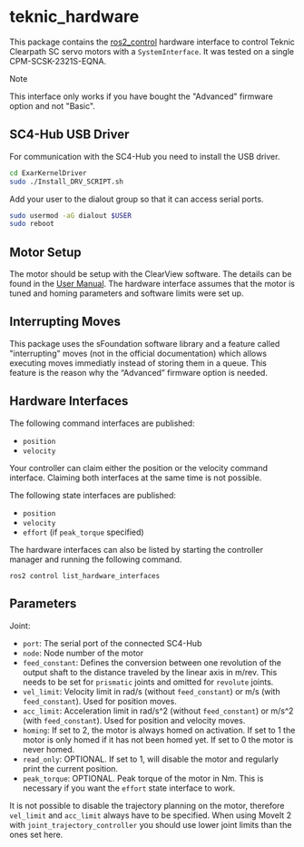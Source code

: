 # teknic_hardware

This package contains the [ros2_control](https://control.ros.org/master/index.html) hardware interface to control Teknic Clearpath SC servo motors with a `SystemInterface`. It was tested on a single CPM-SCSK-2321S-EQNA.

> [!NOTE]
> This interface only works if you have bought the "Advanced" firmware option and not "Basic".

## SC4-Hub USB Driver
For communication with the SC4-Hub you need to install the USB driver.
```bash
cd ExarKernelDriver
sudo ./Install_DRV_SCRIPT.sh
```

Add your user to the dialout group so that it can access serial ports.
```bash
sudo usermod -aG dialout $USER
sudo reboot
```

## Motor Setup
The motor should be setup with the ClearView software. The details can be found in the [User Manual](https://teknic.com/files/downloads/Clearpath-SC%20User%20Manual.pdf). The hardware interface assumes that the motor is tuned and homing parameters and software limits were set up.

## Interrupting Moves
This package uses the sFoundation software library and a feature called "interrupting" moves (not in the official documentation) which allows executing moves immediatly instead of storing them in a queue. This feature is the reason why the “Advanced” firmware option is needed.

## Hardware Interfaces
The following command interfaces are published:
- `position`
- `velocity`

Your controller can claim either the position or the velocity command interface. Claiming both interfaces at the same time is not possible.

The following state interfaces are published:
- `position`
- `velocity`
- `effort` (if `peak_torque` specified)

The hardware interfaces can also be listed by starting the controller manager and running the following command.
```
ros2 control list_hardware_interfaces
```

## Parameters
Joint:
- `port`: The serial port of the connected SC4-Hub
- `node`: Node number of the motor
- `feed_constant`: Defines the conversion between one revolution of the output shaft to the distance traveled by the linear axis in m/rev. This needs to be set for `prismatic` joints and omitted for `revolute` joints.
- `vel_limit`: Velocity limit in rad/s (without `feed_constant`) or m/s (with `feed_constant`). Used for position moves.
- `acc_limit`: Acceleration limit in rad/s^2 (without `feed_constant`) or m/s^2 (with `feed_constant`). Used for position and velocity moves.
- `homing`: If set to 2, the motor is always homed on activation. If set to 1 the motor is only homed if it has not been homed yet. If set to 0 the motor is never homed.
- `read_only`: OPTIONAL. If set to 1, will disable the motor and regularly print the current position.
- `peak_torque`: OPTIONAL. Peak torque of the motor in Nm. This is necessary if you want the `effort` state interface to work.

It is not possible to disable the trajectory planning on the motor, therefore `vel_limit` and `acc_limit` always have to be specified. When using MoveIt 2 with `joint_trajectory_controller` you should use lower joint limits than the ones set here.